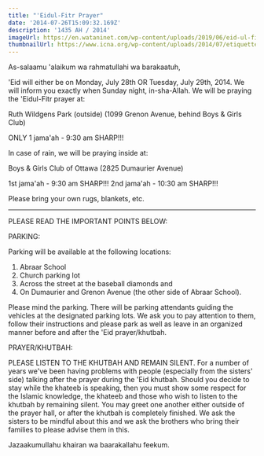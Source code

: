 ```yaml
---
title: "'Eidul-Fitr Prayer"
date: '2014-07-26T15:09:32.169Z'
description: '1435 AH / 2014'
imageUrl: https://en.wataninet.com/wp-content/uploads/2019/06/eid-ul-fitr-mubarak-wallpaper.jpg
thumbnailUrl: https://www.icna.org/wp-content/uploads/2014/07/etiquettes-eid.jpg
---
```


As-salaamu 'alaikum wa rahmatullahi wa barakaatuh,

'Eid will either be on Monday, July 28th OR Tuesday, July 29th, 2014. We will inform you exactly when Sunday night, in-sha-Allah. We will be praying the 'Eidul-Fitr prayer at:

Ruth Wildgens Park (outside)
(1099 Grenon Avenue, behind Boys & Girls Club)

ONLY 1 jama'ah - 9:30 am SHARP!!!

In case of rain, we will be praying inside at:

Boys & Girls Club of Ottawa
(2825 Dumaurier Avenue)

1st jama'ah - 9:30 am SHARP!!!
2nd jama'ah - 10:30 am SHARP!!!

Please bring your own rugs, blankets, etc.

---

PLEASE READ THE IMPORTANT POINTS BELOW:

PARKING:

Parking will be available at the following locations:

1. Abraar School
2. Church parking lot
3. Across the street at the baseball diamonds and
4. On Dumaurier and Grenon Avenue (the other side of Abraar School).

Please mind the parking. There will be parking attendants guiding the vehicles at the designated parking lots. We ask you to pay attention to them, follow their instructions and please park as well as leave in an organized manner before and after the 'Eid prayer/khutbah.

PRAYER/KHUTBAH:

PLEASE LISTEN TO THE KHUTBAH AND REMAIN SILENT. For a number of years we've been having problems with people (especially from the sisters' side) talking after the prayer during the 'Eid khutbah. Should you decide to stay while the khateeb is speaking, then you must show some respect for the Islamic knowledge, the khateeb and those who wish to listen to the khutbah by remaining silent. You may greet one another either outside of the prayer hall, or after the khutbah is completely finished. We ask the sisters to be mindful about this and we ask the brothers who bring their families to please advise them in this.

Jazaakumullahu khairan wa baarakallahu feekum.
